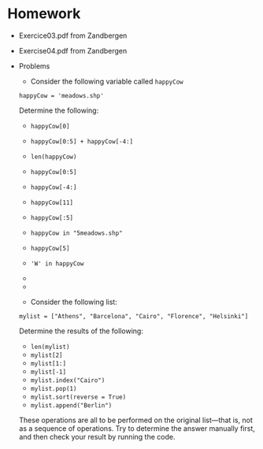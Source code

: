 # Homework

- Exercice03.pdf from Zandbergen
- Exercise04.pdf from Zandbergen

- Problems
  - Consider the following variable called ```happyCow```
  
  ```happyCow = 'meadows.shp'```
  
  Determine the following:
    - ```happyCow[0]```
    - ```happyCow[0:5] + happyCow[-4:]```
    - ```len(happyCow)```
    - ```happyCow[0:5]```
    - ```happyCow[-4:]```
    - ```happyCow[11]```
    - ```happyCow[:5]```
    - ```happyCow in "5meadows.shp"```
    - ```happyCow[5]```
    - ```'W' in happyCow```
  
  -
  -
  - Consider the following list:
  
  ```mylist = ["Athens", "Barcelona", "Cairo", "Florence", "Helsinki"]```
  
  Determine the results of the following:
    - ```len(mylist)```
    - ```mylist[2]```
    - ```mylist[1:]```
    - ```mylist[-1]```
    - ```mylist.index("Cairo")```
    - ```mylist.pop(1)```
    - ```mylist.sort(reverse = True)```
    - ```mylist.append("Berlin")```
    
  These operations are all to be performed on the original list—that is, not
  as a sequence of operations. Try to determine the answer manually first,
  and then check your result by running the code.
  
